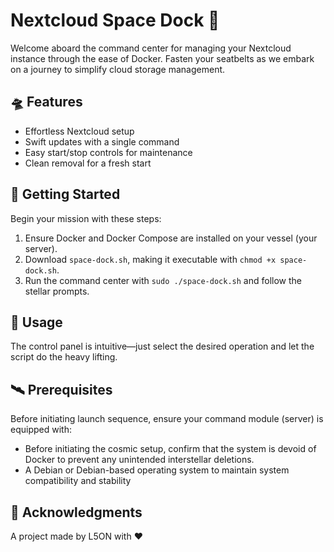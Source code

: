 # Nextcloud Space Dock 🌌

Welcome aboard the command center for managing your Nextcloud instance through the ease of Docker. Fasten your seatbelts as we embark on a journey to simplify cloud storage management.

## 🛸 Features

- Effortless Nextcloud setup
- Swift updates with a single command
- Easy start/stop controls for maintenance
- Clean removal for a fresh start

## 🌠 Getting Started

Begin your mission with these steps:

1. Ensure Docker and Docker Compose are installed on your vessel (your server).
2. Download `space-dock.sh`, making it executable with `chmod +x space-dock.sh`.
3. Run the command center with `sudo ./space-dock.sh` and follow the stellar prompts.

## 🚀 Usage

The control panel is intuitive—just select the desired operation and let the script do the heavy lifting.

## 🛰️ Prerequisites

Before initiating launch sequence, ensure your command module (server) is equipped with:

- Before initiating the cosmic setup, confirm that the system is devoid of Docker to prevent any unintended interstellar deletions. 
- A Debian or Debian-based operating system to maintain system compatibility and stability


## 👾 Acknowledgments

A project made by L5ON with ❤️
